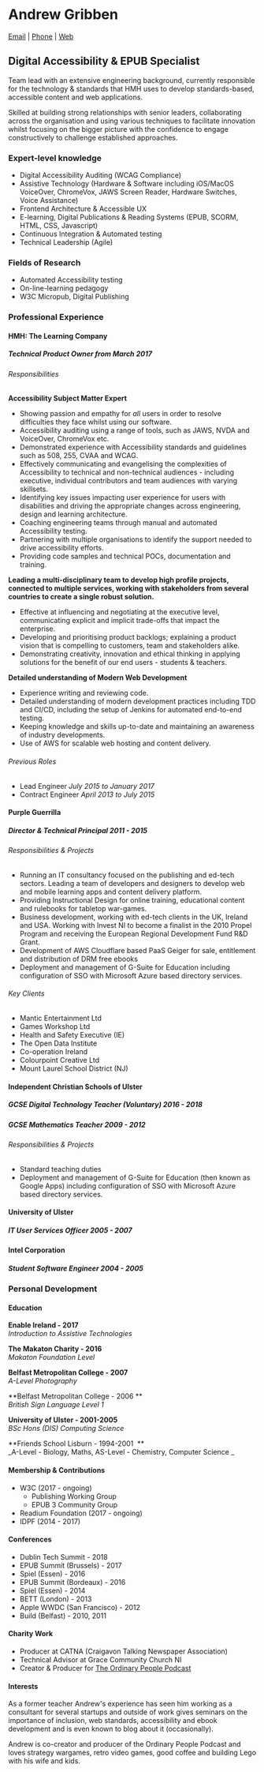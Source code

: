 # Andrew Gribben
[Email](mailto:andrew@grib.co) | [Phone](tel:00447881693224) | [Web](http://grib.co)

## Digital Accessibility & EPUB Specialist
Team lead with an extensive engineering background, currently responsible for the technology & standards that HMH uses to develop standards-based, accessible content and web applications.

Skilled at building strong relationships with senior leaders, collaborating across the organisation and using various techniques to facilitate innovation whilst focusing on the bigger picture with the confidence to engage constructively to challenge established approaches.

### Expert-level knowledge
- Digital Accessibility Auditing (WCAG Compliance)
- Assistive Technology (Hardware & Software including iOS/MacOS VoiceOver, ChromeVox, JAWS Screen Reader, Hardware Switches, Voice Assistance)
- Frontend Architecture & Accessible UX
- E-learning, Digital Publications & Reading Systems (EPUB, SCORM, HTML, CSS, Javascript)
- Continuous Integration & Automated testing
- Technical Leadership (Agile)

### Fields of Research
  - Automated Accessibility testing
  - On-line-learning pedagogy
  - W3C Micropub, Digital Publishing

### Professional Experience
#### HMH: The Learning Company
##### Technical Product Owner _from March 2017_
###### Responsibilities

**Accessibility Subject Matter Expert**

- Showing passion and empathy for *all* users in order to resolve difficulties they face whilst using our software.
- Accessibility auditing using a range of tools, such as JAWS, NVDA and VoiceOver, ChromeVox etc. 
- Demonstrated experience with Accessibility standards and guidelines such as 508, 255, CVAA and WCAG.
- Effectively communicating and evangelising the complexities of Accessibility to technical and non-technical audiences - including executive, individual contributors and team audiences with varying skillsets.
- Identifying key issues impacting user experience for users with disabilities and driving the appropriate changes across engineering, design and learning architecture.
- Coaching engineering teams through manual and automated Accessibility testing.
- Partnering with multiple organisations to identify the support needed to drive accessibility efforts.
- Providing code samples and technical POCs, documentation and training.

**Leading a multi-disciplinary team to develop high profile projects, connected to multiple services, working with stakeholders from several countries to create a single robust solution.**

- Effective at influencing and negotiating at the executive level, communicating explicit and implicit trade-offs that impact the enterprise.
- Developing and prioritising product backlogs; explaining a product vision that is compelling to customers, team and stakeholders alike.
- Demonstrating creativity, innovation and ethical thinking in applying solutions for the benefit of our end users - students & teachers.

**Detailed understanding of Modern Web Development**

- Experience writing and reviewing code.
- Detailed understanding of modern development practices including TDD and CI/CD, including the setup of Jenkins for automated end-to-end testing.
- Keeping knowledge and skills up-to-date and maintaining an awareness of industry developments.
- Use of AWS for scalable web hosting and content delivery.


###### Previous Roles
- Lead Engineer  _July 2015 to January 2017_
- Contract Engineer _April 2013 to July 2015_

#### Purple Guerrilla
##### Director & Technical Principal _2011 - 2015_
###### Responsibilities & Projects
  - Running an IT consultancy focused on the publishing and ed-tech sectors. Leading a team of developers and designers to develop web and mobile learning apps and content delivery platform.
  - Providing Instructional Design for online training, educational content and rulebooks for tabletop war-games.
  - Business development, working with ed-tech clients in the UK, Ireland and USA. Working with Invest NI to become a finalist in the 2010 Propel Program and receiving the European Regional Development Fund R&D Grant.
- Development of AWS Cloudflare based PaaS Geiger for sale, entitlement and distribution of DRM free ebooks
- Deployment and management of G-Suite for Education including configuration of SSO with Microsoft Azure based directory services.

###### Key Clients
  - Mantic Entertainment Ltd
  - Games Workshop Ltd
  - Health and Safety Executive (IE)
  - The Open Data Institute
  - Co-operation Ireland
  - Colourpoint Creative Ltd
  - Mount Laurel School District (NJ)

#### Independent Christian Schools of Ulster
##### GCSE Digital Technology Teacher (Voluntary) _2016 - 2018_
##### GCSE Mathematics Teacher _2009 - 2012_

###### Responsibilities & Projects
- Standard teaching duties
- Deployment and management of G-Suite for Education (then known as Google Apps) including configuration of SSO with Microsoft Azure based directory services.

#### University of Ulster
##### IT User Services Officer _2005 - 2007_

#### Intel Corporation
##### Student Software Engineer _2004 - 2005_

### Personal Development
#### Education
**Enable Ireland - 2017**  
_Introduction to Assistive Technologies_

**The Makaton Charity - 2016**  
_Makaton Foundation Level_

**Belfast Metropolitan College - 2007**  
_A-Level Photography_

**Belfast Metropolitan College - 2006 **  
_British Sign Language Level 1_

**University of Ulster - 2001-2005**  
_BSc Hons (DIS) Computing Science_

**Friends School Lisburn - 1994-2001  **  
_A-Level - Biology, Maths, AS-Level - Chemistry, Computer Science _

#### Membership & Contributions
  - W3C (2017 - ongoing)
	* Publishing Working Group
	* EPUB 3 Community Group
  - Readium Foundation (2017 - ongoing)
  - IDPF (2014 - 2017)

#### Conferences
  - Dublin Tech Summit - 2018
  - EPUB Summit (Brussels) - 2017
  - Spiel (Essen) - 2016
  - EPUB Summit (Bordeaux) - 2016
  - Spiel (Essen) - 2014
  - BETT (London) - 2013
  - Apple WWDC (San Francisco) - 2012
  - Build (Belfast) - 2010, 2011

#### Charity Work
  - Producer at CATNA (Craigavon Talking Newspaper Association)
  - Technical Advisor at Grace Community Church NI
  - Creator & Producer for [The Ordinary People Podcast](http://ordinarypodcast.com)

#### Interests
As a former teacher Andrew's experience has seen him working as a consultant for several startups and outside of work gives seminars on the importance of inclusion, web standards, accessibility and ebook development and is even known to blog about it (occasionally).

Andrew is co-creator and producer of the Ordinary People Podcast and loves strategy wargames, retro video games, good coffee and building Lego with his wife and kids. 